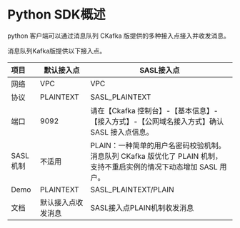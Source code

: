 # Python SDK概述

python 客户端可以通过消息队列 CKafka 版提供的多种接入点接入并收发消息。

消息队列Kafka版提供以下接入点。

| 项目     | 默认接入点         | SASL接入点                                               |
| :------- | ---------------------- | ------------------------------------------------------------ |
| 网络     | VPC                    | VPC                                                          |
| 协议     | PLAINTEXT              | SASL_PLAINTEXT                                               |
| 端口     | 9092                   | 请在【Ckafka 控制台】-【基本信息】-【接入方式】-【公网域名接入方式】确认 SASL 接入点信息。  |
| SASL机制 | 不适用                 | PLAIN：一种简单的用户名密码校验机制。消息队列 CKafka 版优化了 PLAIN 机制，支持不重启实例的情况下动态增加 SASL 用户。 |
| Demo     | PLAINTEXT             | SASL_PLAINTEXT/PLAIN                                       |
| 文档     | 默认接入点收发消息        | SASL接入点PLAIN机制收发消息                                   |

